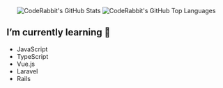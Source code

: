 <div align="center">

![CodeRabbit's GitHub Stats](https://github-readme-stats.vercel.app/api?username=CodeRabbit&hide_title=true&line_height=40&show_icons=true)
![CodeRabbit's GitHub Top Languages](https://github-readme-stats.vercel.app/api/top-langs?username=CodeRabbit&hide_title=true)

</div>

## I’m currently learning 🌱

- JavaScript
- TypeScript
- Vue.js
- Laravel
- Rails
